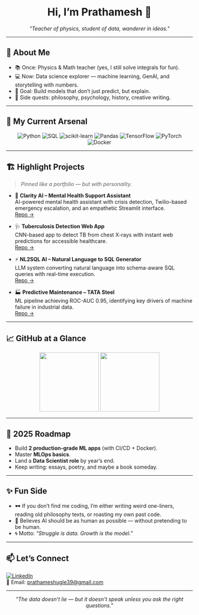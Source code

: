 <h1 align="center">Hi, I’m Prathamesh 👋</h1>

<p align="center">
  <em>"Teacher of physics, student of data, wanderer in ideas."</em>
</p>

---

## 🚀 About Me
- 📚 Once: Physics & Math teacher (yes, I still solve integrals for fun).  
- 💻 Now: Data science explorer — machine learning, GenAI, and storytelling with numbers.  
- 🎯 Goal: Build models that don’t just predict, but explain.  
- 🧠 Side quests: philosophy, psychology, history, creative writing.  

---

## 🔭 My Current Arsenal
<div align="center">

![Python](https://img.shields.io/badge/Python-3776AB?style=for-the-badge&logo=python&logoColor=white)
![SQL](https://img.shields.io/badge/SQL-316192?style=for-the-badge&logo=postgresql&logoColor=white)
![scikit-learn](https://img.shields.io/badge/Scikit--Learn-F7931E?style=for-the-badge&logo=scikitlearn&logoColor=white)
![Pandas](https://img.shields.io/badge/Pandas-150458?style=for-the-badge&logo=pandas&logoColor=white)
![TensorFlow](https://img.shields.io/badge/TensorFlow-FF6F00?style=for-the-badge&logo=TensorFlow&logoColor=white)
![PyTorch](https://img.shields.io/badge/PyTorch-EE4C2C?style=for-the-badge&logo=pytorch&logoColor=white)
![Docker](https://img.shields.io/badge/Docker-2496ED?style=for-the-badge&logo=docker&logoColor=white)

</div>

---

## 🏗 Highlight Projects
> *Pinned like a portfolio — but with personality.*

- 🧘 **Clarity AI – Mental Health Support Assistant**  
  AI-powered mental health assistant with crisis detection, Twilio-based emergency escalation, and an empathetic Streamlit interface.  
  [Repo →](#)

- 🩺 **Tuberculosis Detection Web App**  
  CNN-based app to detect TB from chest X-rays with instant web predictions for accessible healthcare.  
  [Repo →](https://github.com/Prathamesh172/Clarity-AI)

- ⚡ **NL2SQL AI – Natural Language to SQL Generator**  
  LLM system converting natural language into schema-aware SQL queries with real-time execution.  
  [Repo →](#)

- 🏭 **Predictive Maintenance – TATA Steel**  
  ML pipeline achieving ROC-AUC 0.95, identifying key drivers of machine failure in industrial data.  
  [Repo →](#)

---

## 📈 GitHub at a Glance
<p align="center">
  <img src="https://github-readme-stats.vercel.app/api?username=Prathamesh172&show_icons=true&theme=radical" height="160"/>
  <img src="https://github-readme-stats.vercel.app/api/top-langs/?username=Prathamesh172&layout=compact&theme=radical" height="160"/>
</p>

---

## 🎯 2025 Roadmap
- Build **2 production-grade ML apps** (with CI/CD + Docker).  
- Master **MLOps basics**.  
- Land a **Data Scientist role** by year’s end.  
- Keep writing: essays, poetry, and maybe a book someday.

---

## ✨ Fun Side
- 🕶 If you don’t find me coding, I’m either writing weird one-liners, reading old philosophy texts, or roasting my own past code.  
- 🤖 Believes AI should be as human as possible — without pretending to be human.  
- 🌀 Motto: *“Struggle is data. Growth is the model.”*  

---

## 📫 Let’s Connect
[![LinkedIn](https://img.shields.io/badge/LinkedIn-blue?style=for-the-badge&logo=linkedin)](https://linkedin.com/in/prathamesh-ugle-299320326/)  
📧 Email: prathameshugle39@gmail.com  

---

<p align="center">
  <em>"The data doesn’t lie — but it doesn’t speak unless you ask the right questions."</em>
</p>
